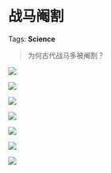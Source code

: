 # 战马阉割

Tags: **Science**

> 为何古代战马多被阉割？



![](https://pica.zhimg.com/50/v2-98434d92403dc676ac8dbb49a4793002_720w.jpg?source=1940ef5c)  


![](https://picx.zhimg.com/50/v2-8fc885ca5a539d02cd09e7768cfc20f2_720w.jpg?source=1940ef5c)  


![](https://pica.zhimg.com/50/v2-e0763c58fdf4d425be9f2ddaa5e63ef7_720w.jpg?source=1940ef5c)  


![](https://picx.zhimg.com/50/v2-f7d95bc1580963e384e99ae0393c6438_720w.jpg?source=1940ef5c)  


![](https://picx.zhimg.com/50/v2-cd333fc261d50bcd6091ecd99936cc89_720w.jpg?source=1940ef5c)  


![](https://pica.zhimg.com/50/v2-1624bf8295864ee899610a4ecfb69e1f_720w.jpg?source=1940ef5c)  


![](https://pic1.zhimg.com/50/v2-3cc0d680a92e55b369208b3dfcc4fca3_720w.jpg?source=1940ef5c)

